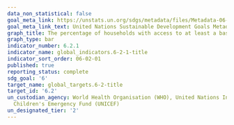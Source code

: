 ```yaml
---
data_non_statistical: false
goal_meta_link: https://unstats.un.org/sdgs/metadata/files/Metadata-06-02-01.pdf
goal_meta_link_text: United Nations Sustainable Development Goals Metadata (pdf 428kB)
graph_title: The percentage of households with access to at least a basic level of sanitation
graph_type: bar
indicator_number: 6.2.1
indicator_name: global_indicators.6-2-1-title
indicator_sort_order: 06-02-01
published: true
reporting_status: complete
sdg_goal: '6'
target_name: global_targets.6-2-title
target_id: '6.2'
un_custodian_agency: World Health Organisation (WHO), United Nations International
  Children's Emergency Fund (UNICEF)
un_designated_tier: '2'
---
```

